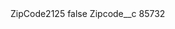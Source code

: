 <?xml version="1.0" encoding="UTF-8"?>
<CustomMetadata xmlns="http://soap.sforce.com/2006/04/metadata" xmlns:xsi="http://www.w3.org/2001/XMLSchema-instance" xmlns:xsd="http://www.w3.org/2001/XMLSchema">
    <label>ZipCode2125</label>
    <protected>false</protected>
    <values>
        <field>Zipcode__c</field>
        <value xsi:type="xsd:string">85732</value>
    </values>
</CustomMetadata>

